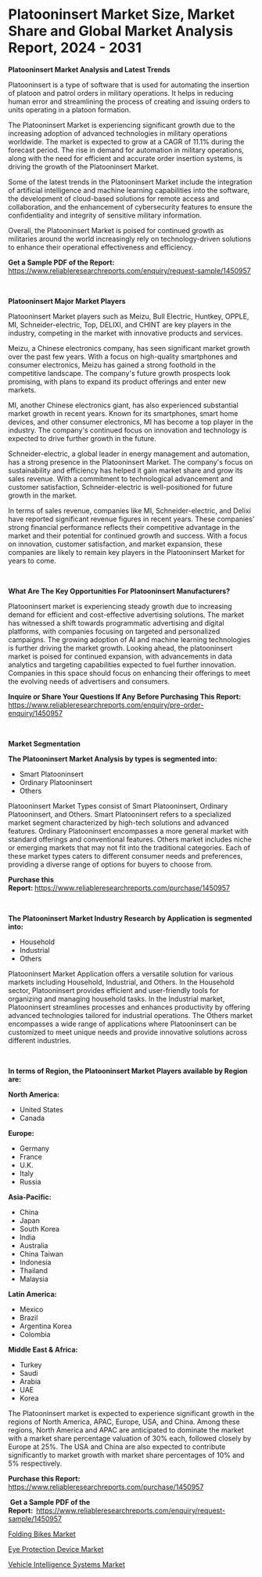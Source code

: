 <p><h1>Platooninsert Market Size, Market Share and Global Market Analysis Report, 2024 - 2031</h1></p><p><strong>Platooninsert Market Analysis and Latest Trends</strong></p>
<p><p>Platooninsert is a type of software that is used for automating the insertion of platoon and patrol orders in military operations. It helps in reducing human error and streamlining the process of creating and issuing orders to units operating in a platoon formation.</p><p>The Platooninsert Market is experiencing significant growth due to the increasing adoption of advanced technologies in military operations worldwide. The market is expected to grow at a CAGR of 11.1% during the forecast period. The rise in demand for automation in military operations, along with the need for efficient and accurate order insertion systems, is driving the growth of the Platooninsert Market.</p><p>Some of the latest trends in the Platooninsert Market include the integration of artificial intelligence and machine learning capabilities into the software, the development of cloud-based solutions for remote access and collaboration, and the enhancement of cybersecurity features to ensure the confidentiality and integrity of sensitive military information.</p><p>Overall, the Platooninsert Market is poised for continued growth as militaries around the world increasingly rely on technology-driven solutions to enhance their operational effectiveness and efficiency.</p></p>
<p><strong>Get a Sample PDF of the Report:&nbsp;</strong> <a href="https://www.reliableresearchreports.com/enquiry/request-sample/1450957">https://www.reliableresearchreports.com/enquiry/request-sample/1450957</a></p>
<p>&nbsp;</p>
<p><strong>Platooninsert Major Market Players</strong></p>
<p><p>Platooninsert Market players such as Meizu, Bull Electric, Huntkey, OPPLE, MI, Schneider-electric, Top, DELIXI, and CHINT are key players in the industry, competing in the market with innovative products and services.</p><p>Meizu, a Chinese electronics company, has seen significant market growth over the past few years. With a focus on high-quality smartphones and consumer electronics, Meizu has gained a strong foothold in the competitive landscape. The company's future growth prospects look promising, with plans to expand its product offerings and enter new markets.</p><p>MI, another Chinese electronics giant, has also experienced substantial market growth in recent years. Known for its smartphones, smart home devices, and other consumer electronics, MI has become a top player in the industry. The company's continued focus on innovation and technology is expected to drive further growth in the future.</p><p>Schneider-electric, a global leader in energy management and automation, has a strong presence in the Platooninsert Market. The company's focus on sustainability and efficiency has helped it gain market share and grow its sales revenue. With a commitment to technological advancement and customer satisfaction, Schneider-electric is well-positioned for future growth in the market.</p><p>In terms of sales revenue, companies like MI, Schneider-electric, and Delixi have reported significant revenue figures in recent years. These companies' strong financial performance reflects their competitive advantage in the market and their potential for continued growth and success. With a focus on innovation, customer satisfaction, and market expansion, these companies are likely to remain key players in the Platooninsert Market for years to come.</p></p>
<p>&nbsp;</p>
<p><strong>What Are The Key Opportunities For Platooninsert Manufacturers?</strong></p>
<p><p>Platooninsert market is experiencing steady growth due to increasing demand for efficient and cost-effective advertising solutions. The market has witnessed a shift towards programmatic advertising and digital platforms, with companies focusing on targeted and personalized campaigns. The growing adoption of AI and machine learning technologies is further driving the market growth. Looking ahead, the platooninsert market is poised for continued expansion, with advancements in data analytics and targeting capabilities expected to fuel further innovation. Companies in this space should focus on enhancing their offerings to meet the evolving needs of advertisers and consumers.</p></p>
<p><strong>Inquire or Share Your Questions If Any Before Purchasing This Report:</strong> <a href="https://www.reliableresearchreports.com/enquiry/pre-order-enquiry/1450957">https://www.reliableresearchreports.com/enquiry/pre-order-enquiry/1450957</a></p>
<p>&nbsp;</p>
<p><strong>Market Segmentation</strong></p>
<p><strong>The Platooninsert Market Analysis by types is segmented into:</strong></p>
<p><ul><li>Smart Platooninsert</li><li>Ordinary Platooninsert</li><li>Others</li></ul></p>
<p><p>Platooninsert Market Types consist of Smart Platooninsert, Ordinary Platooninsert, and Others. Smart Platooninsert refers to a specialized market segment characterized by high-tech solutions and advanced features. Ordinary Platooninsert encompasses a more general market with standard offerings and conventional features. Others market includes niche or emerging markets that may not fit into the traditional categories. Each of these market types caters to different consumer needs and preferences, providing a diverse range of options for buyers to choose from.</p></p>
<p><strong>Purchase this Report:&nbsp;</strong><a href="https://www.reliableresearchreports.com/purchase/1450957">https://www.reliableresearchreports.com/purchase/1450957</a></p>
<p>&nbsp;</p>
<p><strong>The Platooninsert Market Industry Research by Application is segmented into:</strong></p>
<p><ul><li>Household</li><li>Industrial</li><li>Others</li></ul></p>
<p><p>Platooninsert Market Application offers a versatile solution for various markets including Household, Industrial, and Others. In the Household sector, Platooninsert provides efficient and user-friendly tools for organizing and managing household tasks. In the Industrial market, Platooninsert streamlines processes and enhances productivity by offering advanced technologies tailored for industrial operations. The Others market encompasses a wide range of applications where Platooninsert can be customized to meet unique needs and provide innovative solutions across different industries.</p></p>
<p>&nbsp;</p>
<p><strong>In terms of Region, the Platooninsert Market Players available by Region are:</strong></p>
<p>
    <p> <strong> North America: </strong>
        <ul>
            <li>United States</li>
            <li>Canada</li>
        </ul>
        </p> 
    <p> <strong> Europe: </strong>
        <ul>
            <li>Germany</li>
            <li>France</li>
            <li>U.K.</li>
            <li>Italy</li>
            <li>Russia</li>
        </ul>
        </p> 
    <p> <strong> Asia-Pacific: </strong>
        <ul>
            <li>China</li>
            <li>Japan</li>
            <li>South Korea</li>
            <li>India</li>
            <li>Australia</li>
            <li>China Taiwan</li>
            <li>Indonesia</li>
            <li>Thailand</li>
            <li>Malaysia</li>
        </ul>
        </p> 
    <p> <strong> Latin America: </strong>
        <ul>
            <li>Mexico</li>
            <li>Brazil</li>
            <li>Argentina Korea</li>
            <li>Colombia</li>
        </ul>
        </p> 
    <p> <strong> Middle East & Africa: </strong>
        <ul>
            <li>Turkey</li>
            <li>Saudi</li>
            <li>Arabia</li>
            <li>UAE</li>
            <li>Korea</li>
        </ul>
    </p>
    </p>
<p><p>The Platooninsert market is expected to experience significant growth in the regions of North America, APAC, Europe, USA, and China. Among these regions, North America and APAC are anticipated to dominate the market with a market share percentage valuation of 30% each, followed closely by Europe at 25%. The USA and China are also expected to contribute significantly to market growth with market share percentages of 10% and 5% respectively.</p></p>
<p><strong>Purchase this Report: </strong><a href="https://www.reliableresearchreports.com/purchase/1450957">https://www.reliableresearchreports.com/purchase/1450957</a></p>
<p>&nbsp;<strong>Get a Sample PDF of the Report:&nbsp;&nbsp;</strong><a href="https://www.reliableresearchreports.com/enquiry/request-sample/1450957">https://www.reliableresearchreports.com/enquiry/request-sample/1450957</a></p>
<p><strong></strong></p>
<p><p><a href="https://cute-banjo-8ca.notion.site/Folding-Bikes-Market-Size-Global-Industry-Overview-Market-Segmentation-and-Forecast-2024-to-2031-7dfe98508c484eb6b81961900251a4ec">Folding Bikes Market</a></p><p><a href="https://github.com/lataunyatinikmelvin59ilbd0dv/Market-Research-Report-List-1/blob/main/eye-protection-device-market.md">Eye Protection Device Market</a></p><p><a href="https://unruly-ladybug-44b.notion.site/Vehicle-Intelligence-Systems-Market-A-Comprehensive-Report-of-its-Market-Share-Growth-Trends-2024-ee351f326043447abd15019a0b39ea56">Vehicle Intelligence Systems Market</a></p></p>